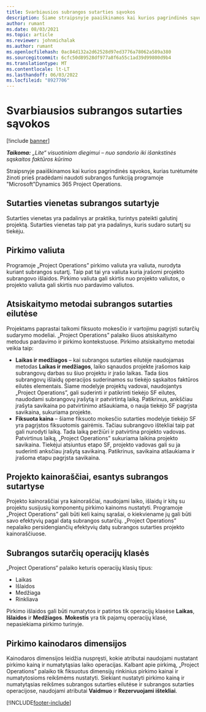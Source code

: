 ```yaml
---
title: Svarbiausios subrangos sutarties sąvokos
description: Šiame straipsnyje paaiškinamos kai kurios pagrindinės sąvokos, taikomos subrangos sutartims programoje "Microsoft"Dynamics 365 Project Operations.
author: rumant
ms.date: 08/03/2021
ms.topic: article
ms.reviewer: johnmichalak
ms.author: rumant
ms.openlocfilehash: 0ac84d132a2d62528d97ed3776a78062a589a380
ms.sourcegitcommit: 6cfc50d89528df977a8f6a55c1ad39d99800d9b4
ms.translationtype: MT
ms.contentlocale: lt-LT
ms.lasthandoff: 06/03/2022
ms.locfileid: "8927706"
---
```

# <a name="key-concepts-in-subcontracting"></a>Svarbiausios subrangos sutarties sąvokos

[!include [banner](../../includes/dataverse-preview.md)]

_**Taikoma:** „Lite“ visuotiniam diegimui – nuo sandorio iki išankstinės sąskaitos faktūros kūrimo_

Straipsnyje paaiškinamos kai kurios pagrindinės sąvokos, kurias turėtumėte žinoti prieš pradėdami naudoti subrangos funkciją programoje "Microsoft"Dynamics 365 Project Operations.

## <a name="contracting-unit-on-the-subcontract"></a>Sutarties vienetas subrangos sutartyje

Sutarties vienetas yra padalinys ar praktika, turintys pateikti galutinį projektą. Sutarties vienetas taip pat yra padalinys, kuris sudaro sutartį su tiekėju.

## <a name="purchase-currency"></a>Pirkimo valiuta

Programoje „Project Operations” pirkimo valiuta yra valiuta, nurodyta kuriant subrangos sutartį. Taip pat tai yra valiuta kuria įrašomi projekto subrangovo išlaidos. Pirkimo valiuta gali skirtis nuo projekto valiutos, o projekto valiuta gali skirtis nuo pardavimo valiutos.

## <a name="billing-methods-on-subcontract-lines"></a>Atsiskaitymo metodai subrangos sutarties eilutėse

Projektams paprastai taikomi fiksuoto mokesčio ir vartojimu pagrįsti sutarčių sudarymo modeliai. „Project Operations” palaiko šiuos atsiskaitymo metodus pardavimo ir pirkimo kontekstuose. Pirkimo atsiskaitymo metodai veikia taip:

- **Laikas ir medžiagos** – kai subrangos sutarties eilutėje naudojamas metodas **Laikas ir medžiagos**, laiko sąnaudos projekte įrašomos kaip subrangovų darbas su šiuo projektu ir įrašo laikas. Tada šios subrangovų išlaidų operacijos suderinamos su tiekėjo sąskaitos faktūros eilutės elementais. Šiame modelyje projektų vadovai, naudojantys „Project Operations”, gali suderinti ir patikrinti tiekėjo SF eilutes, naudodami subrangovų įrašytą ir patvirtintą laiką. Patikrinus, ankščiau įrašyta savikaina po patvirtinimo atšaukiama, o nauja tiekėjo SF pagrįsta savikaina, sukuriama projekte.
- **Fiksuota kaina** – šiame fiksuoto mokesčio sutarties modelyje tiekėjo SF yra pagrįstos fiksuotomis gairėmis. Tačiau subrangovo ištekliai taip pat gali nurodyti laiką. Tada laiką peržiūri ir patvirtina projekto vadovas. Patvirtinus laiką, „Project Operations” sukuriama laikina projekto savikaina. Tiekėjui atsiuntus etapo SF, projekto vadovas gali su ja suderinti anksčiau įrašytą savikainą. Patikrinus, savikaina atšaukiama ir įrašoma etapu pagrįsta savikaina.

## <a name="project-price-lists-on-subcontracts"></a>Projekto kainoraščiai, esantys subrangos sutartyse

Projekto kainoraščiai yra kainoraščiai, naudojami laiko, išlaidų ir kitų su projektu susijusių komponentų pirkimo kainoms nustatyti. Programoje „Project Operations” gali būti keli kainų sąrašai, o kiekviename jų gali būti savo efektyvių pagal datą subrangos sutarčių. „Project Operations” nepalaiko persidengiančių efektyvių datų subrangos sutarties projekto kainoraščiuose.

## <a name="transaction-classes-on-subcontracts"></a>Subrangos sutarčių operacijų klasės

„Project Operations“ palaiko keturis operacijų klasių tipus:

- Laikas
- Išlaidos
- Medžiaga
- Rinkliava

Pirkimo išlaidos gali būti numatytos ir patirtos tik operacijų klasėse **Laikas**, **Išlaidos** ir **Medžiagos**. **Mokestis** yra tik pajamų operacijų klasė, nepasiekiama pirkimo turinyje.

## <a name="purchase-pricing-dimensions"></a>Pirkimo kainodaros dimensijos

Kainodaros dimensijos leidžia nuspręsti, kokie atributai naudojami nustatant pirkimo kainą ir numatytąsias laiko operacijas. Kalbant apie pirkimą, „Project Operations” palaiko tik fiksuotus dimensijų rinkinius pirkimo kainai ir numatytosioms reikšmėms nustatyti. Siekiant nustatyti pirkimo kainą ir numatytąsias reikšmes subrangos sutarties eilutėse ir subrangos sutarties operacijose, naudojami atributai **Vaidmuo** ir **Rezervuojami ištekliai**.

[!INCLUDE[footer-include](../../includes/footer-banner.md)]
